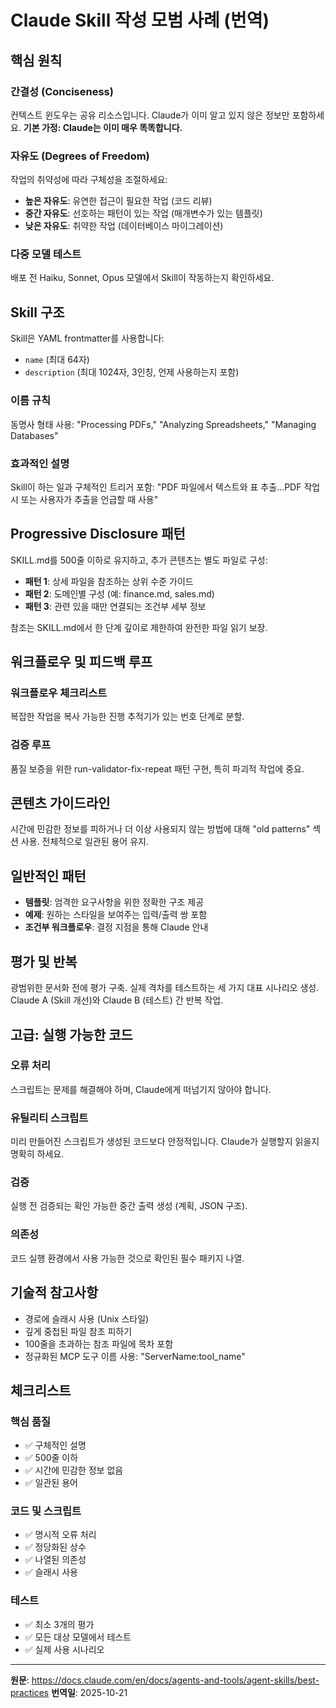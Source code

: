 # Claude Skill 작성 모범 사례 (번역)

## 핵심 원칙

### 간결성 (Conciseness)
컨텍스트 윈도우는 공유 리소스입니다. Claude가 이미 알고 있지 않은 정보만 포함하세요.
**기본 가정: Claude는 이미 매우 똑똑합니다.**

### 자유도 (Degrees of Freedom)
작업의 취약성에 따라 구체성을 조절하세요:
- **높은 자유도**: 유연한 접근이 필요한 작업 (코드 리뷰)
- **중간 자유도**: 선호하는 패턴이 있는 작업 (매개변수가 있는 템플릿)
- **낮은 자유도**: 취약한 작업 (데이터베이스 마이그레이션)

### 다중 모델 테스트
배포 전 Haiku, Sonnet, Opus 모델에서 Skill이 작동하는지 확인하세요.

## Skill 구조

Skill은 YAML frontmatter를 사용합니다:
- `name` (최대 64자)
- `description` (최대 1024자, 3인칭, 언제 사용하는지 포함)

### 이름 규칙
동명사 형태 사용: "Processing PDFs," "Analyzing Spreadsheets," "Managing Databases"

### 효과적인 설명
Skill이 하는 일과 구체적인 트리거 포함:
"PDF 파일에서 텍스트와 표 추출...PDF 작업 시 또는 사용자가 추출을 언급할 때 사용"

## Progressive Disclosure 패턴

SKILL.md를 500줄 이하로 유지하고, 추가 콘텐츠는 별도 파일로 구성:

- **패턴 1**: 상세 파일을 참조하는 상위 수준 가이드
- **패턴 2**: 도메인별 구성 (예: finance.md, sales.md)
- **패턴 3**: 관련 있을 때만 연결되는 조건부 세부 정보

참조는 SKILL.md에서 한 단계 깊이로 제한하여 완전한 파일 읽기 보장.

## 워크플로우 및 피드백 루프

### 워크플로우 체크리스트
복잡한 작업을 복사 가능한 진행 추적기가 있는 번호 단계로 분할.

### 검증 루프
품질 보증을 위한 run-validator-fix-repeat 패턴 구현, 특히 파괴적 작업에 중요.

## 콘텐츠 가이드라인

시간에 민감한 정보를 피하거나 더 이상 사용되지 않는 방법에 대해 "old patterns" 섹션 사용.
전체적으로 일관된 용어 유지.

## 일반적인 패턴

- **템플릿**: 엄격한 요구사항을 위한 정확한 구조 제공
- **예제**: 원하는 스타일을 보여주는 입력/출력 쌍 포함
- **조건부 워크플로우**: 결정 지점을 통해 Claude 안내

## 평가 및 반복

광범위한 문서화 전에 평가 구축. 실제 격차를 테스트하는 세 가지 대표 시나리오 생성.
Claude A (Skill 개선)와 Claude B (테스트) 간 반복 작업.

## 고급: 실행 가능한 코드

### 오류 처리
스크립트는 문제를 해결해야 하며, Claude에게 떠넘기지 않아야 합니다.

### 유틸리티 스크립트
미리 만들어진 스크립트가 생성된 코드보다 안정적입니다.
Claude가 실행할지 읽을지 명확히 하세요.

### 검증
실행 전 검증되는 확인 가능한 중간 출력 생성 (계획, JSON 구조).

### 의존성
코드 실행 환경에서 사용 가능한 것으로 확인된 필수 패키지 나열.

## 기술적 참고사항

- 경로에 슬래시 사용 (Unix 스타일)
- 깊게 중첩된 파일 참조 피하기
- 100줄을 초과하는 참조 파일에 목차 포함
- 정규화된 MCP 도구 이름 사용: "ServerName:tool_name"

## 체크리스트

### 핵심 품질
- ✅ 구체적인 설명
- ✅ 500줄 이하
- ✅ 시간에 민감한 정보 없음
- ✅ 일관된 용어

### 코드 및 스크립트
- ✅ 명시적 오류 처리
- ✅ 정당화된 상수
- ✅ 나열된 의존성
- ✅ 슬래시 사용

### 테스트
- ✅ 최소 3개의 평가
- ✅ 모든 대상 모델에서 테스트
- ✅ 실제 사용 시나리오

---

**원문**: https://docs.claude.com/en/docs/agents-and-tools/agent-skills/best-practices
**번역일**: 2025-10-21
